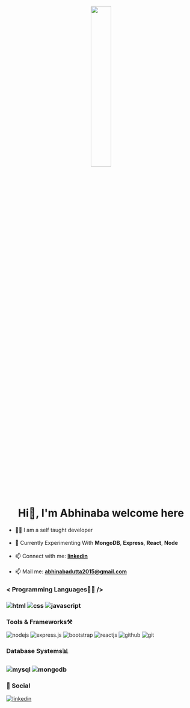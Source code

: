 
<html>
<head>
<meta name="viewport" content="width=device-width, initial-scale=1.0">
</head>

<p align="center">
  <img
    width="33%"
    src="https://user-images.githubusercontent.com/118996650/230782029-28553db3-3fc9-4a4a-b3f2-a6a4bebadaa8.gif"
  />
</p>
<h1 align="center">Hi👋, I'm Abhinaba welcome here</h1>

<ul>
  <li>👨‍💻 I am a self taught developer</li>

  <br />
  <li>
    🔭 Currently Experimenting With <strong>MongoDB</strong>,
    <strong>Express</strong>, <strong>React</strong>, <strong>Node</strong>
  </li>
  <br />
  <li>
    📫 Connect with me:
    <a href="https://www.linkedin.com/in/abhinabadutta/"
      ><strong>linkedin</strong></a
    >
  </li>
  <br />
  <li>
    📫 Mail me:
    <strong
      ><a href="mailto:abhinabadutta2015@gmail.com"
        >abhinabadutta2015@gmail.com</a
      ></strong
    >
</ul>


<!--  -->


<h3>< Programming Languages👨‍💻 /><h3/>

<img
  src="https://img.shields.io/badge/HTML5-E34F26?style=for-the-badge&logo=html5&logoColor=white"
  alt="html"
/> <img
  src="https://img.shields.io/badge/CSS3-1572B6?style=for-the-badge&logo=css3&logoColor=white"
  alt="css"
/> <img
  src="https://img.shields.io/badge/JavaScript-323330?style=for-the-badge&logo=javascript&logoColor=F7DF1E"
  alt="javascript"
/>


<h3>Tools & Frameworks⚒️ </h3>

<img
  src="https://img.shields.io/badge/Node.js-43853D?style=for-the-badge&logo=node.js&logoColor=white"
  alt="nodejs"
/> <img
  src="https://img.shields.io/badge/Express.js-404D59?style=for-the-badge"
  alt="express.js"
/> <img
  src="https://img.shields.io/badge/Bootstrap-563D7C?style=for-the-badge&logo=bootstrap&logoColor=white"
  alt="bootstrap"
/> <img
  src="https://img.shields.io/badge/React-20232A?style=for-the-badge&logo=react&logoColor=61DAFB"
  alt="reactjs"
/> <img
  src="https://img.shields.io/badge/GitHub-100000?style=for-the-badge&logo=github&logoColor=white"
  alt="github"
/> <img
  src="https://img.shields.io/badge/GIT-E44C30?style=for-the-badge&logo=git&logoColor=white"
  alt="git"
/> 


<h3>
  Database Systems📊
  <h3 />
  
  <img
  src="https://img.shields.io/badge/MySQL-00000F?style=for-the-badge&logo=mysql&logoColor=white"
  alt="mysql"
/> <img src="https://img.shields.io/badge/MongoDB-4EA94B?style=for-the-badge&logo=mongodb&logoColor=white" alt="mongodb" />

<h3>👨 Social</h3>


<a href="https://www.linkedin.com/in/abhinabadutta/"><img
    src="https://img.shields.io/badge/LinkedIn-0077B5?style=for-the-badge&logo=linkedin&logoColor=white"
    alt="linkedin"
/></a>

  
  

